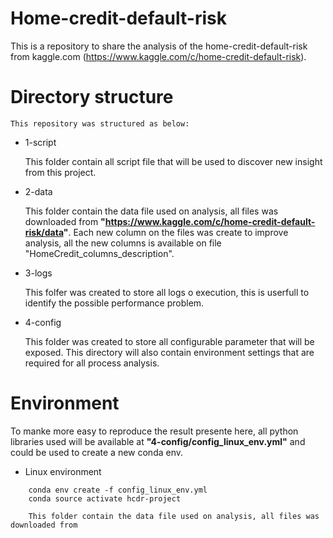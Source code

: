 
# Home-credit-default-risk

This is a repository to share the analysis of the home-credit-default-risk from kaggle.com (https://www.kaggle.com/c/home-credit-default-risk).



# Directory structure
    
    This repository was structured as below:
    
- 1-script

    This folder contain all script file that will be used to discover new insight from this project.

- 2-data

    This folder contain the data file used on analysis, all files was downloaded from 
    __"https://www.kaggle.com/c/home-credit-default-risk/data"__. Each new column on the files was create to improve 
    analysis, all the new columns is available on file "HomeCredit_columns_description".

- 3-logs
    
    This folfer was created to store all logs o execution, this is userfull to identify the possible performance problem.

- 4-config

    This folder was created to store all configurable parameter that will be exposed.
    This directory will also contain environment settings that are required for all process analysis.
    

# Environment

To manke more easy to reproduce the result presente here, all python libraries used will be available at __"4-config/config_linux_env.yml"__ and could be used to create a new conda env.

- Linux environment
```
    conda env create -f config_linux_env.yml
    conda source activate hcdr-project
```

        This folder contain the data file used on analysis, all files was downloaded from 

